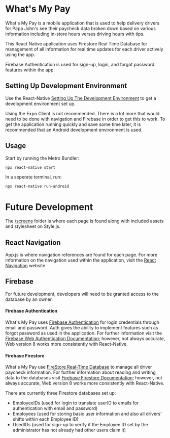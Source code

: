 # What's My Pay

What's My Pay is a mobile application that is used to help delivery drivers for Papa John's see their paycheck data broken down based on various information including in-store hours verses driving hours with tips. 

This React Native application uses Firestore Real Time Database for management of all information for real time updates for each driver actively using the app.

Firebase Authentication is used for sign-up, login, and forgot password features within the app. 

## Setting Up Development Environment

Use the React-Native [Setting Up The Development Environment](https://reactnative.dev/docs/environment-setup) to get a development environment set up.

Using the Expo Client is not recommended. There is a lot more that would need to be done with navigation and Firebase in order to get this to work.
To get the application running quickly and save some time later, it is recommended that an Android development environment is used. 

## Usage

Start by running the Metro Bundler:
```bash
npx react-native start
```

In a seperate terminal, run:
```bash
npx react-native run-android
```
# Future Development

The [/screens](https://github.com/trush081/Whats-My-Pay/tree/master/screens) folder is where each page is found along with included assets and stylesheet on Style.js.

## React Navigation

App.js is where navigation references are found for each page. For more information on the navigation used within the application, visit the [React Navigation](https://reactnavigation.org/docs/getting-started) website.

## Firebase
For future development, developers will need to be granted access to the database by an owner. 
#### Firebase Authentication
What's My Pay uses [Firebase Authentication](https://rnfirebase.io/auth/usage) for login credentials through email and password. Auth gives the ability to implement features such as forgot password as used in the application. For further information visit the [Firebase Web Authentication Documentation](https://firebase.google.com/docs/auth/web/start#web-version-8); however, not always accurate, Web version 8 works more consistently with React-Native.
 
#### Firebase Firestore
What's My Pay use [FireStore Real-Time Database](https://rnfirebase.io/firestore/usage) to manage all driver paycheck information. For further information about reading and writing data to the databases visit [Firebase Firestore Documentation](https://firebase.google.com/docs/firestore); however, not always accurate, Web version 8 works more consistently with React-Native.

There are currently three Firestore databases set up:
- EmployeeIDs (used for login to translate userID to emails for authentication with email and password)
- Employees (used for storing basic user information and also all drivers' shifts within each Employee ID)
- UsedIDs (used for sign-up to verify if the Employee ID set by the administrator has not already had other users claim it)
